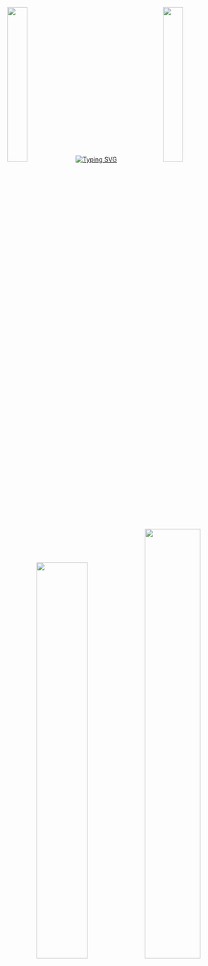 <p>
<img src="https://user-images.githubusercontent.com/78869471/227024924-47c21541-b520-498e-bfb6-565803bbb772.gif" width="30%" style="display:inline;">
  <a href="https://git.io/typing-svg" align="center" ><img src="https://readme-typing-svg.herokuapp.com?font=Fira+Code&pause=1000&color=F7E6B2FF&center=true&vCenter=true&width=200&lines=Filip+Cvetanov" alt="Typing SVG" /></a>
<img align="right" src="https://user-images.githubusercontent.com/78869471/227028265-c656f3f5-9987-4ec4-97c1-d6a0aef87482.gif" width="30%" style="display:inline;">
    </p>

<p align="center">
    <a href="https://leetcode.com/cvet-anov/"><img width="48%" src="https://leetcode.card.workers.dev/cvet-anov?theme=dark&font=baloo&extension=null"></a>
    <a href="https://github.com/cvet-anov"><img width="50%" src="https://github-readme-stats.vercel.app/api/top-langs/?username=cvet-anov&theme=dark&hide=html,css,cmake&layout=compact&langs_count=5&bg_color=101010&hide_title=true"></a>
</p>


